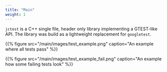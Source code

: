 ```yaml
---
title: "Main"
weight: 1
---
```


`jctest` is a C++ single file, header only library implementing a GTEST-like API.
The library was build as a lightweight replacement for `googletest`.

{{% figure
    src="/main/images/test_example.png"
    caption="An example where all tests pass"
%}}


{{% figure
    src="/main/images/test_example_fail.png"
    caption="An example how some failing tests look"
%}}

